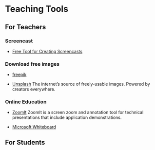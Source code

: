 # Teaching Tools

## For Teachers

### Screencast

- [Free Tool for Creating Screencasts](https://www.freescreenrecording.com/)

### Download free images

- [freepik](https://www.freepik.com/)

- [Unsplash](https://unsplash.com/)
  The internet’s source of freely-usable images. Powered by creators everywhere.

### Online Education

- [ZoomIt](https://docs.microsoft.com/en-us/sysinternals/downloads/zoomit)
  ZoomIt is a screen zoom and annotation tool for technical presentations that include application demonstrations.
  
- [Microsoft Whiteboard](https://www.microsoft.com/en-ww/microsoft-365/microsoft-whiteboard/digital-whiteboard-app)

## For Students


